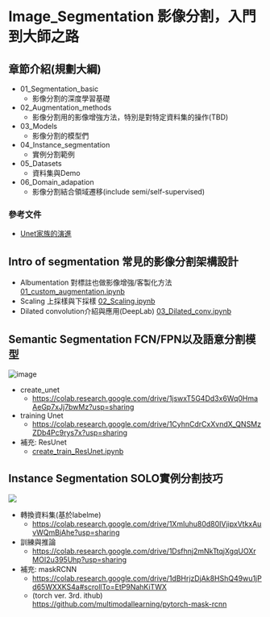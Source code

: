 # Image_Segmentation 影像分割，入門到大師之路
## 章節介紹(規劃大綱)
- 01_Segmentation_basic
  - 影像分割的深度學習基礎
- 02_Augmentation_methods
  - 影像分割用的影像增強方法，特別是對特定資料集的操作(TBD)
- 03_Models
  - 影像分割的模型們
- 04_Instance_segmentation
  - 實例分割範例
- 05_Datasets
  - 資料集與Demo
- 06_Domain_adapation
  - 影像分割結合領域遷移(include semi/self-supervised)

### 參考文件
- [Unet家族的演進](https://github.com/June103310110/Image_Segmentation/blob/main/PART2/README.md)

## Intro of segmentation 常見的影像分割架構設計
- Albumentation 對標註也做影像增強/客製化方法 [01_custom_augmentation.ipynb](https://colab.research.google.com/drive/1_2T0IFvjgj6kUb6UCIPDe0uLYu1seTSq?usp=sharing)
- Scaling 上採樣與下採樣 [02_Scaling.ipynb](https://colab.research.google.com/drive/1wU7gQeKBfhrYSPKKh8KyQwzpoJwb3Jix?usp=sharing)
- Dilated convolution介紹與應用(DeepLab) [03_Dilated_conv.ipynb](https://colab.research.google.com/drive/13WQ_UJQSu1ePM3w_p1z6Gw53Ac_ZulId?usp=sharing)

## Semantic Segmentation FCN/FPN以及語意分割模型
![image](https://user-images.githubusercontent.com/32012425/157360181-0dd63a80-05ca-4437-823d-5ced6b291620.png)
- create_unet
  - https://colab.research.google.com/drive/1jswxT5G4Dd3x6Wq0HmaAeGp7xJj7bwMz?usp=sharing
- training Unet
  - https://colab.research.google.com/drive/1CyhnCdrCxXvndX_QNSMzZDb4Pc9rys7x?usp=sharing
- 補充: ResUnet
  - [create_train_ResUnet.ipynb](https://colab.research.google.com/drive/1SUKf7uI9Ezl1fAKJEPiOtf1nEfFTk9k5?usp=sharing)

## Instance Segmentation SOLO實例分割技巧
![](https://i.imgur.com/vbmbcWS.png)
- 轉換資料集(基於labelme)
  - https://colab.research.google.com/drive/1XmIuhu80d80IVjipxVtkxAuvWQmBjAhe?usp=sharing
- 訓練與推論
  - https://colab.research.google.com/drive/1Dsfhnj2mNkTtqjXgqUOXrMOI2u395Uhp?usp=sharing
- 補充: maskRCNN
  - https://colab.research.google.com/drive/1dBHrjzDjAk8HShQ49wu1jPd65WXXKS4a#scrollTo=EtP9NahKiTWX
  - (torch ver. 3rd. ithub) https://github.com/multimodallearning/pytorch-mask-rcnn
